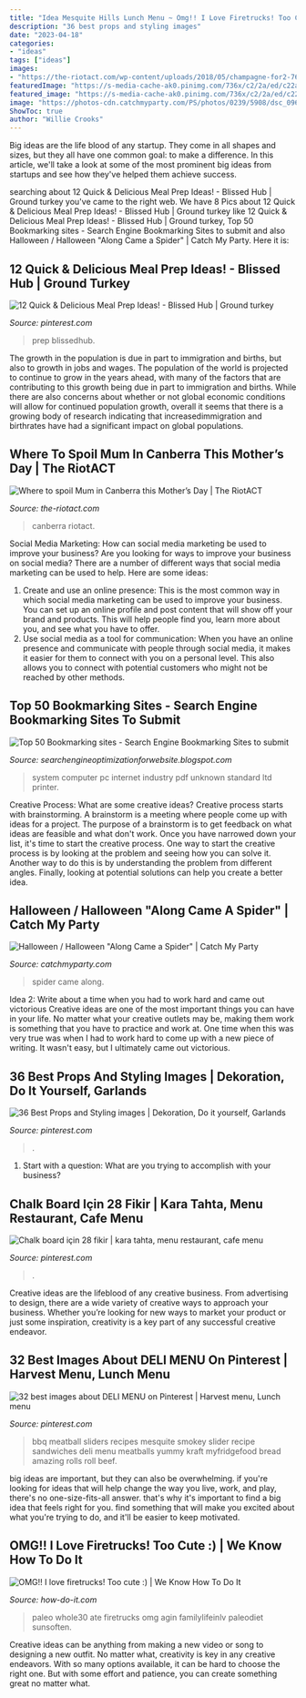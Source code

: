 ```yaml
---
title: "Idea Mesquite Hills Lunch Menu ~ Omg!! I Love Firetrucks! Too Cute :)"
description: "36 best props and styling images"
date: "2023-04-18"
categories:
- "ideas"
tags: ["ideas"]
images:
- "https://the-riotact.com/wp-content/uploads/2018/05/champagne-for2-768x1024.jpg"
featuredImage: "https://s-media-cache-ak0.pinimg.com/736x/c2/2a/ed/c22aed4ebafd0a2873c71b8f4163957d.jpg"
featured_image: "https://s-media-cache-ak0.pinimg.com/736x/c2/2a/ed/c22aed4ebafd0a2873c71b8f4163957d.jpg"
image: "https://photos-cdn.catchmyparty.com/PS/photos/0239/5908/dsc_0966__2_.jpg"
ShowToc: true
author: "Willie Crooks"
---
```



Big ideas are the life blood of any startup. They come in all shapes and sizes, but they all have one common goal: to make a difference. In this article, we'll take a look at some of the most prominent big ideas from startups and see how they've helped them achieve success.

	

		
searching about 12 Quick &amp; Delicious Meal Prep Ideas! - Blissed Hub | Ground turkey you've came to the right web. We have 8 Pics about 12 Quick &amp; Delicious Meal Prep Ideas! - Blissed Hub | Ground turkey like 12 Quick &amp; Delicious Meal Prep Ideas! - Blissed Hub | Ground turkey, Top 50 Bookmarking sites - Search Engine Bookmarking Sites to submit and also Halloween / Halloween &quot;Along Came a Spider&quot; | Catch My Party. Here it is:
		
    
## 12 Quick &amp; Delicious Meal Prep Ideas! - Blissed Hub | Ground Turkey

<img loading=lazy src="https://i.pinimg.com/originals/93/c2/0e/93c20ef1080261ee670cec586928d7aa.jpg" onerror="this.onerror=null;this.src='https://tse3.mm.bing.net/th?id=OIP.qbvOetwe1UWPTRUeBar2TQAAAA&amp;pid=15.1';" alt="12 Quick &amp; Delicious Meal Prep Ideas! - Blissed Hub | Ground turkey">

_Source: pinterest.com_

>prep blissedhub. 

	

The growth in the population is due in part to immigration and births, but also to growth in jobs and wages.
The population of the world is projected to continue to grow in the years ahead, with many of the factors that are contributing to this growth being due in part to immigration and births. While there are also concerns about whether or not global economic conditions will allow for continued population growth, overall it seems that there is a growing body of research indicating that increasedimmigration and birthrates have had a significant impact on global populations.

    
## Where To Spoil Mum In Canberra This Mother’s Day | The RiotACT

<img loading=lazy src="https://the-riotact.com/wp-content/uploads/2018/05/champagne-for2-768x1024.jpg" onerror="this.onerror=null;this.src='https://tse3.mm.bing.net/th?id=OIP.J9xBN-A5PDs4d7j4K8mtMAHaJ4&amp;pid=15.1';" alt="Where to spoil Mum in Canberra this Mother’s Day | The RiotACT">

_Source: the-riotact.com_

>canberra riotact. 

	

Social Media Marketing: How can social media marketing be used to improve your business?
Are you looking for ways to improve your business on social media? There are a number of different ways that social media marketing can be used to help. Here are some ideas: 
1. Create and use an online presence: This is the most common way in which social media marketing can be used to improve your business. You can set up an online profile and post content that will show off your brand and products. This will help people find you, learn more about you, and see what you have to offer. 
2. Use social media as a tool for communication: When you have an online presence and communicate with people through social media, it makes it easier for them to connect with you on a personal level. This also allows you to connect with potential customers who might not be reached by other methods. 

    
## Top 50 Bookmarking Sites - Search Engine Bookmarking Sites To Submit

<img loading=lazy src="https://3.bp.blogspot.com/_JUg9QsmKp5s/TORmffohfRI/AAAAAAAACCM/gdTwfHw5WLY/s000/ico_twitter.png" onerror="this.onerror=null;this.src='https://tse3.mm.bing.net/th?id=OIP.p3Av-pZNXaXBjGnpsj7-RgAAAA&amp;pid=15.1';" alt="Top 50 Bookmarking sites - Search Engine Bookmarking Sites to submit">

_Source: searchengineoptimizationforwebsite.blogspot.com_

>system computer pc internet industry pdf unknown standard ltd printer. 

	

Creative Process: What are some creative ideas?
Creative process starts with brainstorming. A brainstorm is a meeting where people come up with ideas for a project. The purpose of a brainstorm is to get feedback on what ideas are feasible and what don't work. Once you have narrowed down your list, it's time to start the creative process.
One way to start the creative process is by looking at the problem and seeing how you can solve it. Another way to do this is by understanding the problem from different angles. Finally, looking at potential solutions can help you create a better idea.

    
## Halloween / Halloween &quot;Along Came A Spider&quot; | Catch My Party

<img loading=lazy src="https://photos-cdn.catchmyparty.com/PS/photos/0239/5908/dsc_0966__2_.jpg" onerror="this.onerror=null;this.src='https://tse1.mm.bing.net/th?id=OIP.cifZ8HxvXH-o5M1tWYsbowAAAA&amp;pid=15.1';" alt="Halloween / Halloween &quot;Along Came a Spider&quot; | Catch My Party">

_Source: catchmyparty.com_

>spider came along. 

	

Idea 2: Write about a time when you had to work hard and came out victorious
Creative ideas are one of the most important things you can have in your life. No matter what your creative outlets may be, making them work is something that you have to practice and work at. One time when this was very true was when I had to work hard to come up with a new piece of writing. It wasn't easy, but I ultimately came out victorious.

    
## 36 Best Props And Styling Images | Dekoration, Do It Yourself, Garlands

<img loading=lazy src="https://i.pinimg.com/474x/9b/ac/ec/9bacec4e2e5d953d9831fdd0ba37ef0c.jpg" onerror="this.onerror=null;this.src='https://tse2.mm.bing.net/th?id=OIP.FV5Y4bCqKWCfAP5m20rXUQAAAA&amp;pid=15.1';" alt="36 Best Props and Styling images | Dekoration, Do it yourself, Garlands">

_Source: pinterest.com_

>. 

	

1. Start with a question: What are you trying to accomplish with your business?

    
## Chalk Board Için 28 Fikir | Kara Tahta, Menu Restaurant, Cafe Menu

<img loading=lazy src="https://i.pinimg.com/474x/ba/b6/01/bab6016cf2861cc114219dbc71c04d29--chalkboard-cake-chalkboard-signs.jpg" onerror="this.onerror=null;this.src='https://tse4.mm.bing.net/th?id=OIP.siofibIvSsg05NqlrsIj_QHaHO&amp;pid=15.1';" alt="Chalk board için 28 fikir | kara tahta, menu restaurant, cafe menu">

_Source: pinterest.com_

>. 

	

Creative ideas are the lifeblood of any creative business. From advertising to design, there are a wide variety of creative ways to approach your business. Whether you’re looking for new ways to market your product or just some inspiration, creativity is a key part of any successful creative endeavor.

    
## 32 Best Images About DELI MENU On Pinterest | Harvest Menu, Lunch Menu

<img loading=lazy src="https://s-media-cache-ak0.pinimg.com/736x/5e/eb/9f/5eeb9f6a3b25f2a8b5020aa7368bbd2c--meatball-sliders-meatball-sandwiches.jpg" onerror="this.onerror=null;this.src='https://tse4.mm.bing.net/th?id=OIP.RtwDNVBWGmaz5Zc19NoZWgHaE2&amp;pid=15.1';" alt="32 best images about DELI MENU on Pinterest | Harvest menu, Lunch menu">

_Source: pinterest.com_

>bbq meatball sliders recipes mesquite smokey slider recipe sandwiches deli menu meatballs yummy kraft myfridgefood bread amazing rolls roll beef. 

	

big ideas are important, but they can also be overwhelming. if you're looking for ideas that will help change the way you live, work, and play, there's no one-size-fits-all answer. that's why it's important to find a big idea that feels right for you. find something that will make you excited about what you're trying to do, and it'll be easier to keep motivated.

    
## OMG!! I Love Firetrucks! Too Cute :) | We Know How To Do It

<img loading=lazy src="https://s-media-cache-ak0.pinimg.com/736x/c2/2a/ed/c22aed4ebafd0a2873c71b8f4163957d.jpg" onerror="this.onerror=null;this.src='https://tse4.mm.bing.net/th?id=OIP.XMfKEcUx_33KvScpas3o-QHaKl&amp;pid=15.1';" alt="OMG!! I love firetrucks! Too cute :) | We Know How To Do It">

_Source: how-do-it.com_

>paleo whole30 ate firetrucks omg agin familylifeinlv paleodiet sunsoften. 

	

Creative ideas can be anything from making a new video or song to designing a new outfit. No matter what, creativity is key in any creative endeavors. With so many options available, it can be hard to choose the right one. But with some effort and patience, you can create something great no matter what.

